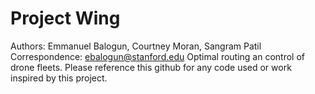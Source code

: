 # Project Wing
Authors: Emmanuel Balogun, Courtney Moran, Sangram Patil
Correspondence: ebalogun@stanford.edu
Optimal routing an control of drone fleets. Please reference this github for any code used or work inspired by this project. 
